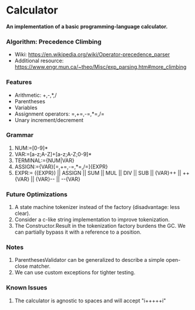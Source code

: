 # Calculator

<b>An implementation of a basic programming-language calculator.</b>

### Algorithm: Precedence Climbing

* Wiki: https://en.wikipedia.org/wiki/Operator-precedence_parser
* Additional resource: https://www.engr.mun.ca/~theo/Misc/exp_parsing.htm#more_climbing

### Features

* Arithmetic: +,-,*,/
* Parentheses
* Variables
* Assignment operators: =,+=,-=,*=,/=
* Unary increment/decrement

### Grammar

1. NUM:=[0-9]*
2. VAR:=[a-z;A-Z]+[a-z;A-Z;0-9]*
3. TERMINAL:={NUM|VAR}
4. ASSIGN:={VAR}[=,+=,-=,*=,/=]{EXPR}
5. EXPR:=  ({EXPR}) || ASSIGN || SUM || MUL || DIV || SUB || {VAR}++ || ++{VAR} || {VAR}-- || --{VAR}

### Future Optimizations

1. A state machine tokenizer instead of the factory (disadvantage: less clear).
2. Consider a c-like string implementation to improve tokenization.
3. The Constructor.Result in the tokenization factory burdens the GC. We can partially bypass it with a reference to a
   position.

### Notes

1. ParenthesesValidator can be generalized to describe a simple open-close matcher.
2. We can use custom exceptions for tighter testing.

### Known Issues

1. The calculator is agnostic to spaces and will accept "i+++++i"